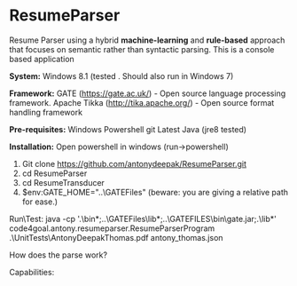 # ResumeParser
Resume Parser using a hybrid **machine-learning** and **rule-based** approach that focuses on semantic rather than syntactic parsing. This is a console based application

**System:**
Windows 8.1 (tested . Should also run in Windows 7)

**Framework:**
GATE (https://gate.ac.uk/) - Open source language processing framework.
Apache Tikka (http://tika.apache.org/) - Open source format handling framework

**Pre-requisites:**
Windows
Powershell
git
Latest Java (jre8 tested)


**Installation:**
Open powershell in windows (run->powershell)
1) Git clone https://github.com/antonydeepak/ResumeParser.git
2) cd ResumeParser
3) cd ResumeTransducer
4) $env:GATE_HOME="..\GATEFiles" (beware: you are giving a relative path for ease.)

Run\Test:
java -cp '.\bin\*;..\GATEFiles\lib\*;..\GATEFILES\bin\gate.jar;.\lib\*' code4goal.antony.resumeparser.ResumeParserProgram .\UnitTests\AntonyDeepakThomas.pdf antony_thomas.json

How does the parse work?

Capabilities:


